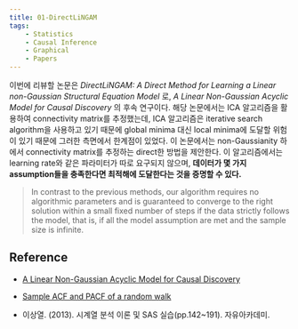 ```yaml
---
title: 01-DirectLiNGAM
tags:
    - Statistics
    - Causal Inference  
    - Graphical
    - Papers
---
```


이번에 리뷰할 논문은 _DirectLiNGAM: A Direct Method for Learning a Linear non-Gaussian Structural Equation Model_ 로, _A Linear Non-Gaussian Acyclic Model for Causal Discovery_ 의 후속 연구이다. 해당 논문에서는 ICA 알고리즘을 활용하여 connectivity matrix를 추정했는데, ICA 알고리즘은 iterative search algorithm을 사용하고 있기 때문에 global minima 대신 local minima에 도달할 위험이 있기 때문에 그러한 측면에서 한계점이 있었다. 이 논문에서는 non-Gaussianity 하에서 connectivity matrix를 추정하는 direct한 방법을 제안한다. 이 알고리즘에서는 learning rate와 같은 파라미터가 따로 요구되지 않으며, __데이터가 몇 가지 assumption들을 충족한다면 최적해에 도달한다는 것을 증명할 수 있다.__

<!--more-->

> In contrast to the previous methods, our algorithm requires no algorithmic parameters and is guaranteed to converge to the right solution within a small fixed number of steps if the data strictly follows the model, that is, if all the model assumption are met and the sample size is infinite.







## Reference

* <a href="https://www.jmlr.org/papers/volume7/shimizu06a/shimizu06a.pdf">A Linear Non-Gaussian Acyclic Model for Causal Discovery</a>

* <a href="https://stats.stackexchange.com/questions/87000/sample-acf-and-pacf-of-a-random-walk">Sample ACF and PACF of a random walk</a>

* 이상열. (2013). 시계열 분석 이론 및 SAS 실습(pp.142~191). 자유아카데미.
